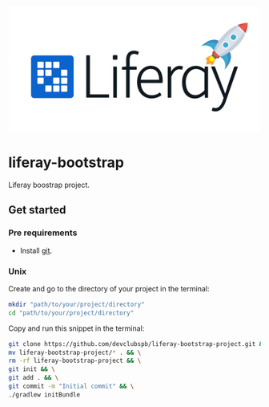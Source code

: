 ![Liferay bootstrap logo](docs/images/lr-bootstrap-preview.jpeg "Liferay bootstrap logo")

# liferay-bootstrap

Liferay boostrap project.

## Get started

### Pre requirements

-  Install [git](https://git-scm.com/book/en/v2/Getting-Started-Installing-Git).

### Unix

Create and go to the directory of your project in the terminal:

```bash
mkdir "path/to/your/project/directory"
cd "path/to/your/project/directory"
```

Copy and run this snippet in the terminal:

```bash
git clone https://github.com/devclubspb/liferay-bootstrap-project.git && \
mv liferay-bootstrap-project/* . && \
rm -rf liferay-bootstrap-project && \
git init && \
git add . && \
git commit -m "Initial commit" && \
./gradlew initBundle
```
